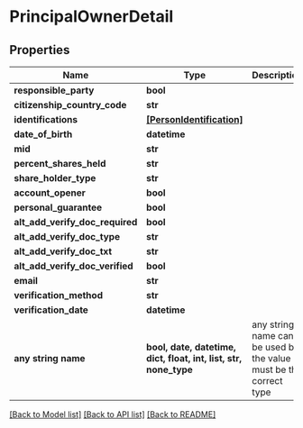 # PrincipalOwnerDetail


## Properties
Name | Type | Description | Notes
------------ | ------------- | ------------- | -------------
**responsible_party** | **bool** |  | [optional] 
**citizenship_country_code** | **str** |  | [optional] 
**identifications** | [**[PersonIdentification]**](PersonIdentification.md) |  | [optional] 
**date_of_birth** | **datetime** |  | [optional] 
**mid** | **str** |  | [optional] 
**percent_shares_held** | **str** |  | [optional] 
**share_holder_type** | **str** |  | [optional] 
**account_opener** | **bool** |  | [optional] 
**personal_guarantee** | **bool** |  | [optional] 
**alt_add_verify_doc_required** | **bool** |  | [optional] 
**alt_add_verify_doc_type** | **str** |  | [optional] 
**alt_add_verify_doc_txt** | **str** |  | [optional] 
**alt_add_verify_doc_verified** | **bool** |  | [optional] 
**email** | **str** |  | [optional] 
**verification_method** | **str** |  | [optional] 
**verification_date** | **datetime** |  | [optional] 
**any string name** | **bool, date, datetime, dict, float, int, list, str, none_type** | any string name can be used but the value must be the correct type | [optional]

[[Back to Model list]](../README.md#documentation-for-models) [[Back to API list]](../README.md#documentation-for-api-endpoints) [[Back to README]](../README.md)


